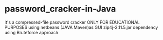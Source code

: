 # password_cracker-in-Java
It's a compressed-file password cracker ONLY FOR EDUCATIONAL PURPOSES using netbeans (JAVA Maven)as GUI zip4j-2.11.5.jar dependency using Bruteforce approach 
